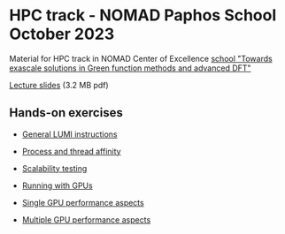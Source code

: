 # HPC track - NOMAD Paphos School October 2023

Material for HPC track in NOMAD Center of Excellence [school "Towards exascale solutions in Green function methods and advanced DFT"](https://nomad-coe.eu/paphos-home)

[Lecture slides](https://kannu.csc.fi/s/To6z7zEm6tLLbxj) (3.2 MB pdf)

## Hands-on exercises

- [General LUMI instructions](lumi-instructions.md)
 
- [Process and thread affinity](affinity)
- [Scalability testing](scalability)
- [Running with GPUs](simple-gpu)
- [Single GPU performance aspects](single-gpu-performance)
- [Multiple GPU performance aspects](multiple-gpu-performance)


